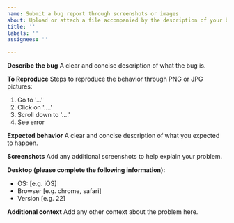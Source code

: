 ```yaml
---
name: Submit a bug report through screenshots or images
about: Upload or attach a file accompanied by the description of your bug report.
title: ''
labels: ''
assignees: ''

---
```


**Describe the bug**
A clear and concise description of what the bug is.

**To Reproduce**
Steps to reproduce the behavior through PNG or JPG pictures:
1. Go to '...'
2. Click on '....'
3. Scroll down to '....'
4. See error

**Expected behavior**
A clear and concise description of what you expected to happen.

**Screenshots**
Add any additional screenshots to help explain your problem.

**Desktop (please complete the following information):**
 - OS: [e.g. iOS]
 - Browser [e.g. chrome, safari]
 - Version [e.g. 22]

**Additional context**
Add any other context about the problem here.
